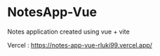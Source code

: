 # NotesApp-Vue
Notes application created using vue + vite

Vercel : https://notes-app-vue-rluki99.vercel.app/

